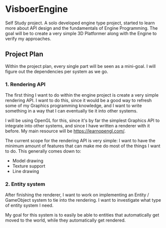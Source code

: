 # VisboerEngine
Self Study project. A solo developed engine type project, started to learn more about API design and the fundamentals of Engine Programming. The goal will be to create a very simple 3D Platformer along with the Engine to verify my approaches. 

## Project Plan 
Within the project plan, every single part will be seen as a mini-goal. I will figure out the dependencies per system as we go. 

### 1. Rendering API
The first thing I want to do within the engine project is create a very simple rendering API. I want to do this, since it would be a good way to refresh some of my Graphics programming knowledge, and I want to write something in a way that I can eventually tie it into other systems. 

I will be using OpenGL for this, since it's by far the simplest Graphics API to integrate into other systems, and since I have written a renderer with it before. My main resource will be https://learnopengl.com/. 

The current scope for the rendering API is very simple: I want to have the minimum amount of features that can make me do most of the things I want to do. This generally comes down to: 
- Model drawing
- Texture support
- Line drawing

### 2. Entity system
After finishing the renderer, I want to work on implementing an Entity / GameObject system to tie into the rendering. I want to investigate what type of entity system I need. 

My goal for this system is to easily be able to entities that automatically get moved to the world, while they automatically get rendered. 

